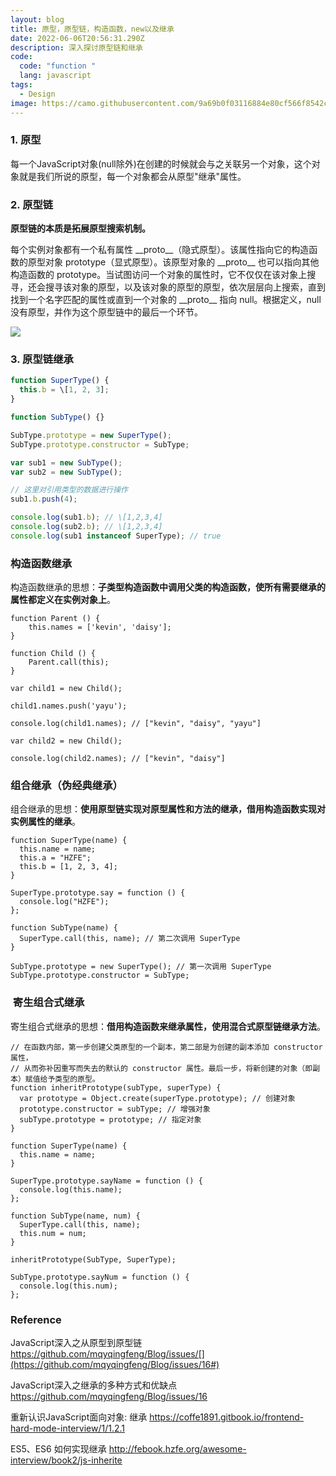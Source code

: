 ```yaml
---
layout: blog
title: 原型，原型链，构造函数，new以及继承
date: 2022-06-06T20:56:31.290Z
description: 深入探讨原型链和继承
code:
  code: "function "
  lang: javascript
tags:
  - Design
image: https://camo.githubusercontent.com/9a69b0f03116884e80cf566f8542cf014a4dd043fce6ce030d615040461f4e5a/68747470733a2f2f63646e2e6a7364656c6976722e6e65742f67682f6d717971696e6766656e672f426c6f672f496d616765732f70726f746f74797065352e706e67
---
```

### 1. 原型

每一个JavaScript对象(null除外)在创建的时候就会与之关联另一个对象，这个对象就是我们所说的原型，每一个对象都会从原型"继承"属性。

### 2. 原型链

**原型链的本质是拓展原型搜索机制。**

每个实例对象都有一个私有属性 \_\_proto\_\_（隐式原型）。该属性指向它的构造函数的原型对象 prototype（显式原型）。该原型对象的 \_\_proto\_\_ 也可以指向其他构造函数的 prototype。当试图访问一个对象的属性时，它不仅仅在该对象上搜寻，还会搜寻该对象的原型，以及该对象的原型的原型，依次层层向上搜索，直到找到一个名字匹配的属性或直到一个对象的 \_\_proto\_\_ 指向 null。根据定义，null 没有原型，并作为这个原型链中的最后一个环节。

![](https://camo.githubusercontent.com/9a69b0f03116884e80cf566f8542cf014a4dd043fce6ce030d615040461f4e5a/68747470733a2f2f63646e2e6a7364656c6976722e6e65742f67682f6d717971696e6766656e672f426c6f672f496d616765732f70726f746f74797065352e706e67)

### 3. 原型链继承

```js
function SuperType() {
  this.b = \[1, 2, 3];
}

function SubType() {}

SubType.prototype = new SuperType();
SubType.prototype.constructor = SubType;

var sub1 = new SubType();
var sub2 = new SubType();

// 这里对引用类型的数据进行操作
sub1.b.push(4);

console.log(sub1.b); // \[1,2,3,4]
console.log(sub2.b); // \[1,2,3,4]
console.log(sub1 instanceof SuperType); // true
```

### 构造函数继承

[](http://febook.hzfe.org/awesome-interview/book2/js-inherite#3-%E6%9E%84%E9%80%A0%E5%87%BD%E6%95%B0%E7%BB%A7%E6%89%BF "Direct link to heading")构造函数继承的思想：**子类型构造函数中调用父类的构造函数，使所有需要继承的属性都定义在实例对象上**。

```
function Parent () {
    this.names = ['kevin', 'daisy'];
}

function Child () {
    Parent.call(this);
}

var child1 = new Child();

child1.names.push('yayu');

console.log(child1.names); // ["kevin", "daisy", "yayu"]

var child2 = new Child();

console.log(child2.names); // ["kevin", "daisy"]
```





### 组合继承（伪经典继承）

组合继承的思想：**使用原型链实现对原型属性和方法的继承，借用构造函数实现对实例属性的继承**。

```
function SuperType(name) {
  this.name = name;
  this.a = "HZFE";
  this.b = [1, 2, 3, 4];
}

SuperType.prototype.say = function () {
  console.log("HZFE");
};

function SubType(name) {
  SuperType.call(this, name); // 第二次调用 SuperType
}

SubType.prototype = new SuperType(); // 第一次调用 SuperType
SubType.prototype.constructor = SubType;
```





###  寄生组合式继承

寄生组合式继承的思想：**借用构造函数来继承属性，使用混合式原型链继承方法**。

```
// 在函数内部，第一步创建父类原型的一个副本，第二部是为创建的副本添加 constructor 属性，
// 从而弥补因重写而失去的默认的 constructor 属性。最后一步，将新创建的对象（即副本）赋值给予类型的原型。
function inheritPrototype(subType, superType) {
  var prototype = Object.create(superType.prototype); // 创建对象
  prototype.constructor = subType; // 增强对象
  subType.prototype = prototype; // 指定对象
}

function SuperType(name) {
  this.name = name;
}

SuperType.prototype.sayName = function () {
  console.log(this.name);
};

function SubType(name, num) {
  SuperType.call(this, name);
  this.num = num;
}

inheritPrototype(SubType, SuperType);

SubType.prototype.sayNum = function () {
  console.log(this.num);
};
```

### Reference

JavaScript深入之从原型到原型链  https://github.com/mqyqingfeng/Blog/issues/[](https://github.com/mqyqingfeng/Blog/issues/16#)

JavaScript深入之继承的多种方式和优缺点 https://github.com/mqyqingfeng/Blog/issues/16

重新认识JavaScript面向对象: 继承 https://coffe1891.gitbook.io/frontend-hard-mode-interview/1/1.2.1

ES5、ES6 如何实现继承 http://febook.hzfe.org/awesome-interview/book2/js-inherite